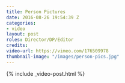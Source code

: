 ```yaml
---
title: Person Pictures
date: 2016-08-26 19:54:39 Z
categories:
- video
layout: post
roles: Director/DP/Editor
credits: 
video-url: https://vimeo.com/176509978
thumbnail-image: "/images/person-pics.jpg"
---
```


{% include _video-post.html %}
